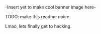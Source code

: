 -Insert yet to make cool banner image here-

TODO: make this readme noice

Lmao, lets finally get to hacking.
